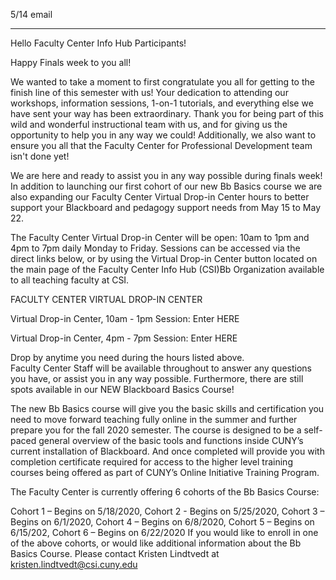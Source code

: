 5/14  email

----

Hello Faculty Center Info Hub Participants!

Happy Finals week to you all!  

We wanted to take a moment to first congratulate you all for getting to the finish line of this semester with us!  Your dedication to attending our workshops, information sessions, 1-on-1 tutorials, and everything else we have sent your way has been extraordinary. Thank you for being part of this wild and wonderful instructional team with us, and for giving us the opportunity to help you in any way we could!  Additionally, we also want to ensure you all that the Faculty Center for Professional Development team isn't done yet!

We are here and ready to assist you in any way possible during finals week!  In addition to launching our first cohort of our new Bb Basics course we are also expanding our Faculty Center Virtual Drop-in Center hours to better support your Blackboard and pedagogy support needs from May 15 to May 22.

The Faculty Center Virtual Drop-in Center will be open: 10am to 1pm and 4pm to 7pm daily Monday to Friday. Sessions can be accessed via the direct links below, or by using the Virtual Drop-in Center button located on the main page of the Faculty Center Info Hub (CSI)Bb Organization available to all teaching faculty at CSI. 

FACULTY CENTER VIRTUAL DROP-IN CENTER

Virtual Drop-in Center, 10am - 1pm Session: Enter HERE

Virtual Drop-in Center, 4pm - 7pm Session: Enter HERE

Drop by anytime you need during the hours listed above.  
Faculty Center Staff will be available throughout to answer 
any questions you have, or assist you in any way possible.
Furthermore, there are still spots available in our NEW Blackboard Basics Course! 

The new Bb Basics course will give you the basic skills and certification you need to move forward teaching fully online in the summer and further prepare you for the fall 2020 semester. The course is designed to be a self-paced general overview of the basic tools and functions inside CUNY’s current installation of Blackboard. And once completed will provide you with completion certificate required for access to the higher level training courses being offered as part of CUNY’s Online Initiative Training Program.

The Faculty Center is currently offering 6 cohorts of the Bb Basics Course:

Cohort 1 – Begins on 5/18/2020,
Cohort 2 - Begins on 5/25/2020,
Cohort 3 – Begins on 6/1/2020,
Cohort 4 – Begins on 6/8/2020,
Cohort 5 – Begins on 6/15/202,
Cohort 6 – Begins on 6/22/2020
If you would like to enroll in one of the above cohorts, or would like additional information about the Bb Basics Course.  Please contact Kristen Lindtvedt at kristen.lindtvedt@csi.cuny.edu
